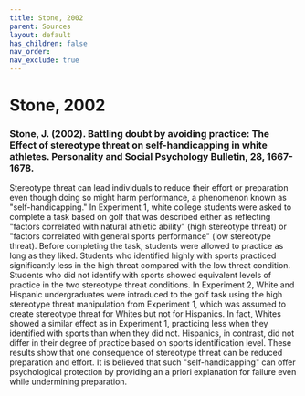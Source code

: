 ```yaml
---
title: Stone, 2002
parent: Sources
layout: default
has_children: false
nav_order: 
nav_exclude: true
---
```


# Stone, 2002

### Stone, J. (2002). Battling doubt by avoiding practice: The Effect of stereotype threat on self-handicapping in white athletes. Personality and Social Psychology Bulletin, 28, 1667-1678.

Stereotype threat can lead individuals to reduce their effort or preparation even though doing so might harm performance, a phenomenon known as "self-handicapping." In Experiment 1, white college students were asked to complete a task based on golf that was described either as reflecting "factors correlated with natural athletic ability" (high stereotype threat) or "factors correlated with general sports performance" (low stereotype threat). Before completing the task, students were allowed to practice as long as they liked. Students who identified highly with sports practiced significantly less in the high threat compared with the low threat condition. Students who did not identify with sports showed equivalent levels of practice in the two stereotype threat conditions. In Experiment 2, White and Hispanic undergraduates were introduced to the golf task using the high stereotype threat manipulation from Experiment 1, which was assumed to create stereotype threat for Whites but not for Hispanics. In fact, Whites showed a similar effect as in Experiment 1, practicing less when they identified with sports than when they did not. Hispanics, in contrast, did not differ in their degree of practice based on sports identification level. These results show that one consequence of stereotype threat can be reduced preparation and effort. It is believed that such "self-handicapping" can offer psychological protection by providing an a priori explanation for failure even while undermining preparation.
